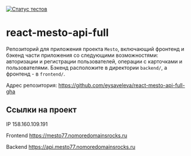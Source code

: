 [![Статус тестов](../../actions/workflows/tests.yml/badge.svg)](../../actions/workflows/tests.yml)

# react-mesto-api-full
Репозиторий для приложения проекта `Mesto`, включающий фронтенд и бэкенд части приложения со следующими возможностями: авторизации и регистрации пользователей, операции с карточками и пользователями. Бэкенд расположите в директории `backend/`, а фронтенд - в `frontend/`. 
     
Адрес репозитория: https://github.com/eysaveleva/react-mesto-api-full-gha 
## Ссылки на проект

IP 158.160.109.191

Frontend https://mesto77.nomoredomainsrocks.ru
 
Backend https://api.mesto77.nomoredomainsrocks.ru
